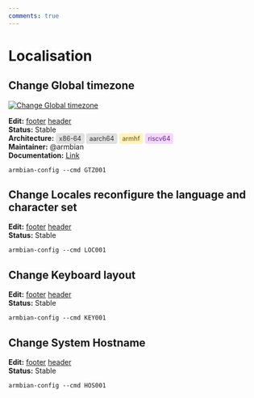 ```yaml
---
comments: true
---
```


# Localisation

## Change Global timezone


<!--- section image START from tools/include/images/GTZ001.png --->
[![Change Global timezone](/images/GTZ001.png)](#)
<!--- section image STOP from tools/include/images/GTZ001.png --->

__Edit:__ [footer](https://github.com/armbian/configng/new/main/tools/include/markdown/GTZ001-footer.md) [header](https://github.com/armbian/configng/new/main/tools/include/markdown/GTZ001-header.md)  
__Status:__ Stable  
__Architecture:__ <span style="background-color:#e0e0e0; color:#333333; padding:3px 6px; border-radius:4px; font-size:90%;">x86-64</span> <span style="background-color:#e0e0e0; color:#333333; padding:3px 6px; border-radius:4px; font-size:90%;">aarch64</span> <span style="background-color:#fff3bf; color:#7c4d00; padding:3px 6px; border-radius:4px; font-size:90%;">armhf</span> <span style="background-color:#f3d9fa; color:#6a1b9a; padding:3px 6px; border-radius:4px; font-size:90%;">riscv64</span>  
__Maintainer:__ @armbian  
__Documentation:__ [Link](https://forum.armbian.com/)  

~~~ custombash
armbian-config --cmd GTZ001
~~~


## Change Locales reconfigure the language and character set

__Edit:__ [footer](https://github.com/armbian/configng/new/main/tools/include/markdown/LOC001-footer.md) [header](https://github.com/armbian/configng/new/main/tools/include/markdown/LOC001-header.md)  
__Status:__ Stable  

~~~ custombash
armbian-config --cmd LOC001
~~~


## Change Keyboard layout

__Edit:__ [footer](https://github.com/armbian/configng/new/main/tools/include/markdown/KEY001-footer.md) [header](https://github.com/armbian/configng/new/main/tools/include/markdown/KEY001-header.md)  
__Status:__ Stable  

~~~ custombash
armbian-config --cmd KEY001
~~~


## Change System Hostname

__Edit:__ [footer](https://github.com/armbian/configng/new/main/tools/include/markdown/HOS001-footer.md) [header](https://github.com/armbian/configng/new/main/tools/include/markdown/HOS001-header.md)  
__Status:__ Stable  

~~~ custombash
armbian-config --cmd HOS001
~~~

